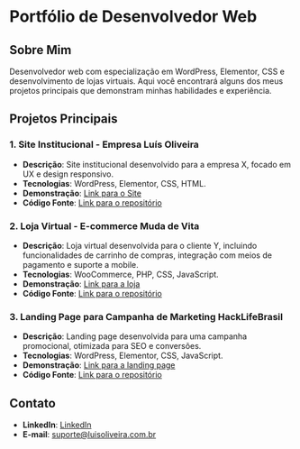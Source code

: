 # Portfólio de Desenvolvedor Web

## Sobre Mim
Desenvolvedor web com especialização em WordPress, Elementor, CSS e desenvolvimento de lojas virtuais. Aqui você encontrará alguns dos meus projetos principais que demonstram minhas habilidades e experiência.

## Projetos Principais

### 1. Site Institucional - Empresa Luís Oliveira
- **Descrição**: Site institucional desenvolvido para a empresa X, focado em UX e design responsivo.
- **Tecnologias**: WordPress, Elementor, CSS, HTML.
- **Demonstração**: [Link para o Site](https://luisoliveira.com.br)
- **Código Fonte**: [Link para o repositório](https://github.com/LuisOliveiraRS/Portfolio-Web)

### 2. Loja Virtual - E-commerce Muda de Vita
- **Descrição**: Loja virtual desenvolvida para o cliente Y, incluindo funcionalidades de carrinho de compras, integração com meios de pagamento e suporte a mobile.
- **Tecnologias**: WooCommerce, PHP, CSS, JavaScript.
- **Demonstração**: [Link para a loja](https://mudadevida.com.br)
- **Código Fonte**: [Link para o repositório](https://github.com/seuusuario/lojaY)

### 3. Landing Page para Campanha de Marketing HackLifeBrasil
- **Descrição**: Landing page desenvolvida para uma campanha promocional, otimizada para SEO e conversões.
- **Tecnologias**: WordPress, Elementor, CSS, JavaScript.
- **Demonstração**: [Link para a landing page](https://hacklifebrasil.com.br)
- **Código Fonte**: [Link para o repositório](https://github.com/seuusuario/campanhaZ)

## Contato
- **LinkedIn**: [LinkedIn](https://www.linkedin.com/in/luis-oliveira-virtualview/)
- **E-mail**: suporte@luisoliveira.com.br

